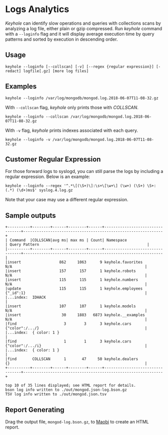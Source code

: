 # Logs Analytics

*Keyhole* can identify slow operations and queries with collections scans by analyzing a log file, either plain or gzip compressed.  Run *keyhole* command with a `--loginfo` flag and it will display average execution time by query patterns and sorted by execution in descending order.  

## Usage
```
keyhole --loginfo [--collscan] [-v] [--regex {regular expression}] [-redact] logfile[.gz] [more log files]
```

## Examples
```
keyhole --loginfo /var/log/mongodb/mongod.log.2018-06-07T11-08-32.gz
```

With `--collscan` flag, *keyhole* only prints those with *COLLSCAN*.

```
keyhole --loginfo --collscan /var/log/mongodb/mongod.log.2018-06-07T11-08-32.gz
```

With `-v` flag, *keyhole* prints indexes associated with each query.

```
keyhole --loginfo -v /var/log/mongodb/mongod.log.2018-06-07T11-08-32.gz
```
## Customer Regular Expression
For those forward logs to syslogd, you can still parse the logs by including a regular expression.  Below is an example:

```
keyhole --loginfo --regex '^.*\[(\S+)\]:\s+\[\w+\] (\w+) (\S+) \S+: (.*) (\d+)ms$' syslog.4.log.gz
```

Note that your case may use a different regular expression.

## Sample outputs

```
+----------+--------+------+--------+------+---------------------------------+--------------------------------------------------------------+
| Command  |COLLSCAN|avg ms| max ms | Count| Namespace                       | Query Pattern                                                |
|----------+--------+------+--------+------+---------------------------------+--------------------------------------------------------------|
|insert                 862     1063      9 keyhole.favorites                 N/A                                                           |
|insert                 157      157      1 keyhole.robots                    N/A                                                           |
|insert                 115      115      1 keyhole.numbers                   N/A                                                           |
|update                 115      115      1 keyhole.employees                 {"_id":1}                                                     |
|...index:  IDHACK                                                                                                                          |
|insert                 107      107      1 keyhole.models                    N/A                                                           |
|insert                  30     1883   6873 keyhole.__examples                N/A                                                           |
|find                     3        3      3 keyhole.cars                      {"color":/.../}                                               |
|...index:  { color: 1 }                                                                                                                    |
|find                     1        1      3 keyhole.cars                      {"color":/.../i}                                              |
|...index:  { color: 1 }                                                                                                                    |
|find       COLLSCAN      1       47     50 keyhole.dealers                   {}                                                            |
+----------+--------+------+--------+------+---------------------------------+--------------------------------------------------------------+

top 10 of 35 lines displayed; see HTML report for details.
bson log info written to ./out/mongod.json-log.bson.gz
TSV log info written to ./out/mongod.json.tsv
```

## Report Generating

Drag the output file, `mongod-log.bson.gz`, to [Maobi](https://hub.docker.com/repository/docker/simagix/maobi) to create an HTML report.